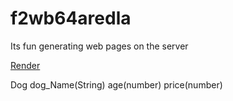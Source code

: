 # f2wb64aredla

Its fun generating web pages on the server 

[Render](https://f2wb64aredla.onrender.com)

Dog
dog_Name(String) age(number) price(number)

